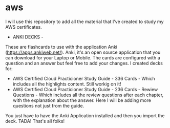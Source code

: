 # aws
I will use this repository to add all the material that I've created to study my AWS certificates.

- ANKI DECKS -

These are flashcards to use with the application Anki (https://apps.ankiweb.net/). 
Anki, it's an open source application that you can download for your Laptop or Mobile.
The cards are configured with a question and an answer but feel free to add your changes.
I created decks for:
- AWS Certified Cloud Practicioner Study Guide - 336 Cards - Which includes all the highlights content. Still workig on it!
- AWS Certified Cloud Practicioner Study Guide - 236 Cards - Rewiew Questions - Which includes all the review questions after
each chapter, with the explanation about the answer. Here I will be adding more questions not just from the guide.

You just have to have the Anki Application installed and then you import the deck. 
TADA! That's all folks! 

